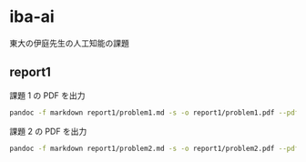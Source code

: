 # iba-ai

東大の伊庭先生の人工知能の課題

## report1

課題 1 の PDF を出力

```bash
pandoc -f markdown report1/problem1.md -s -o report1/problem1.pdf --pdf-engine=lualatex
```

課題 2 の PDF を出力

```bash
pandoc -f markdown report1/problem2.md -s -o report1/problem2.pdf --pdf-engine=lualatex
```
